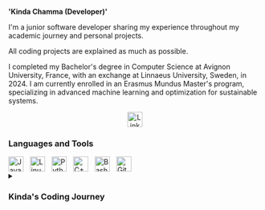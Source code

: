 **'Kinda Chamma (Developer)'**

I'm a junior software developer sharing my experience throughout my academic journey and personal projects.

All coding projects are explained as much as possible.

I completed my Bachelor's degree in Computer Science at Avignon University, France, with an exchange at Linnaeus University, Sweden, in 2024. I am currently enrolled in an Erasmus Mundus Master's program, specializing in advanced machine learning and optimization for sustainable systems.

<p align="center">
  <a href="https://www.linkedin.com/in/kinda-chamma" target="_blank">
    <img alt="LinkedIn Profile" title="LinkedIn Profile" src="https://i.sstatic.net/gVE0j.png" width="30" height="30">
  </a>
</p>

### Languages and Tools

<img align="left" alt="Java" width="30px" style="padding-right:10px;" src="https://cdn.jsdelivr.net/gh/devicons/devicon/icons/java/java-original.svg">
<img align="left" alt="Linux" width="30px" style="padding-right:10px;" src="https://cdn.jsdelivr.net/gh/devicons/devicon/icons/linux/linux-original.svg">
<img align="left" alt="Python" width="30px" style="padding-right:10px;" src="https://cdn.jsdelivr.net/gh/devicons/devicon/icons/python/python-original.svg">
<img align="left" alt="C++" width="30px" style="padding-right:10px;" src="https://cdn.jsdelivr.net/gh/devicons/devicon/icons/cplusplus/cplusplus-line.svg">
<img align="left" alt="Bash" width="30px" style="padding-right:10px;" src="https://cdn.jsdelivr.net/gh/devicons/devicon/icons/bash/bash-original.svg">
<img align="left" alt="GitHub" width="30px" style="padding-right:10px;" src="https://cdn.jsdelivr.net/gh/devicons/devicon/icons/github/github-original.svg">

<br clear="left">

<details>
  <summary><h3>Kinda's Coding Journey</h3></summary>
  I started my coding journey during my first year of undergraduate studies. I became particularly interested in operating systems courses because they combined coding logic with concrete examples of the machines we use today. During an exchange program in Sweden, I discovered my passion for cybersecurity. However, after graduating, I decided to specialize in Advanced Machine Learning and Optimization for Sustainable Systems. I believe I can bring an ethical perspective from cybersecurity into the rapidly growing field of machine learning.
The majority of the code sources that I have completed until now cannot be published because they concern some specific courses and projects.
</details>

